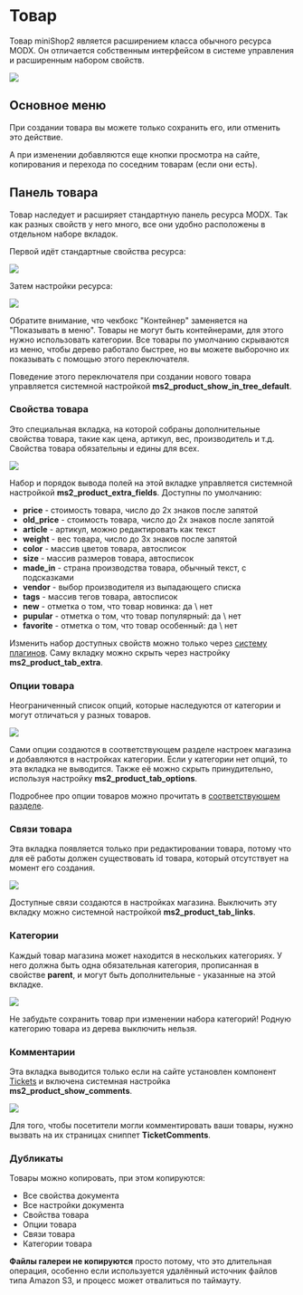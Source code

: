# Товар

Товар miniShop2 является расширением класса обычного ресурса MODX.
Он отличается собственным интерфейсом в системе управления и расширенным набором свойств.

[![](https://file.modx.pro/files/5/4/6/546f08580a43a9a34fca13625666055ds.jpg)](https://file.modx.pro/files/5/4/6/546f08580a43a9a34fca13625666055d.png)

## Основное меню

При создании товара вы можете только сохранить его, или отменить это действие.

А при изменении добавляются еще кнопки просмотра на сайте, копирования и перехода по соседним товарам (если они есть).

## Панель товара

Товар наследует и расширяет стандартную панель ресурса MODX.
Так как разных свойств у него много, все они удобно расположены в отдельном наборе вкладок.

Первой идёт стандартные свойства ресурса:

[![](https://file.modx.pro/files/f/a/0/fa0a70de3b0b4ade9dc823c61ef4bf69s.jpg)](https://file.modx.pro/files/f/a/0/fa0a70de3b0b4ade9dc823c61ef4bf69.png)

Затем настройки ресурса:

[![](https://file.modx.pro/files/5/b/7/5b7c0a87bc2f115ae6321b403c43173ds.jpg)](https://file.modx.pro/files/5/b/7/5b7c0a87bc2f115ae6321b403c43173d.png)

Обратите внимание, что чекбокс "Контейнер" заменяется на "Показывать в меню". Товары не могут быть контейнерами, для этого нужно использовать категории.
Все товары по умолчанию скрываются из меню, чтобы дерево работало быстрее, но вы можете выборочно их показывать с помощью этого переключателя.

Поведение этого переключателя при создании нового товара управляется системной настройкой **ms2_product_show_in_tree_default**.

### Свойства товара

Это специальная вкладка, на которой собраны дополнительные свойства товара, такие как цена, артикул, вес, производитель и т.д.
Свойства товара обязательны и едины для всех.

[![](https://file.modx.pro/files/0/7/b/07bc6a3d032b1df6d562f45eca710a1as.jpg)](https://file.modx.pro/files/0/7/b/07bc6a3d032b1df6d562f45eca710a1a.png)

Набор и порядок вывода полей на этой вкладке управляется системной настройкой **ms2_product_extra_fields**. Доступны по умолчанию:

* **price** - стоимость товара, число до 2х знаков после запятой
* **old_price** - стоимость товара, число до 2х знаков после запятой
* **article** - артикул, можно редактировать как текст
* **weight** - вес товара, число до 3х знаков после запятой
* **color** - массив цветов товара, автосписок
* **size** - массив размеров товара, автосписок
* **made_in** - страна производства товара, обычный текст, с подсказками
* **vendor** - выбор производителя из выпадающего списка
* **tags** - массив тегов товара, автосписок
* **new** - отметка о том, что товар новинка: да \ нет
* **pupular** - отметка о том, что товар популярный: да \ нет
* **favorite** - отметка о том, что товар особенный: да \ нет

Изменить набор доступных свойств можно только через [систему плагинов][1].
Саму вкладку можно скрыть через настройку **ms2_product_tab_extra**.

### Опции товара

Неограниченный список опций, которые наследуются от категории и могут отличаться у разных товаров.

[![](https://file.modx.pro/files/3/4/3/343138dcb7ea9d2ce801d3d6772ad96ds.jpg)](https://file.modx.pro/files/3/4/3/343138dcb7ea9d2ce801d3d6772ad96d.png)

Сами опции создаются в соответствующем разделе настроек магазина и добавляются в настройках категории. Если у категории нет опций, то эта вкладка не выводится.
Также её можно скрыть принудительно, используя настройку **ms2_product_tab_options**.

Подробнее про опции товаров можно прочитать в [соответствующем разделе][2].

### Связи товара

Эта вкладка появляется только при редактировании товара, потому что для её работы должен существовать id товара, который отсутствует на момент его создания.

[![](https://file.modx.pro/files/2/4/1/2417516e02ff308cb1f53f8f883226a0s.jpg)](https://file.modx.pro/files/2/4/1/2417516e02ff308cb1f53f8f883226a0.png)

Доступные связи создаются в настройках магазина. Выключить эту вкладку можно системной настройкой **ms2_product_tab_links**.

### Категории

Каждый товар магазина может находится в нескольких категориях.
У него должна быть одна обязательная категория, прописанная в свойстве **parent**, и могут быть дополнительные - указанные на этой вкладке.

[![](https://file.modx.pro/files/8/2/f/82ffb0c829e766b631bfb056f9f6052cs.jpg)](https://file.modx.pro/files/8/2/f/82ffb0c829e766b631bfb056f9f6052c.png)

Не забудьте сохранить товар при изменении набора категорий! Родную категорию товара из дерева выключить нельзя.

### Комментарии

Эта вкладка выводится только если на сайте установлен компонент [Tickets][3] и включена системная настройка **ms2_product_show_comments**.

[![](https://file.modx.pro/files/5/c/4/5c43f7a822acfe411cfe1eef88f16d92s.jpg)](https://file.modx.pro/files/5/c/4/5c43f7a822acfe411cfe1eef88f16d92.png)

Для того, чтобы посетители могли комментировать ваши товары, нужно вызвать на их страницах сниппет **TicketComments**.

### Дубликаты

Товары можно копировать, при этом копируются:

* Все свойства документа
* Все настройки документа
* Свойства товара
* Опции товара
* Связи товара
* Категории товара

**Файлы галереи не копируются** просто потому, что это длительная операция, особенно если используется удалённый источник файлов типа Amazon S3, и процесс может отвалиться по таймауту.

[1]: /components/02_miniShop2/03_Разработка/01_Плагины_товаров.md
[2]: /components/02_miniShop2/01_Интерфейс/04_Настройки.md
[3]: /components/15_Tickets

